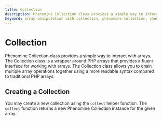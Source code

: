 ```yaml
---
title: Collection
description: Phenomine Collection class provides a simple way to interact with arrays. Learn how to use the collection library to manipulate arrays.
keyword: array manipulation with collection, phenomine collection, phenomine collection class, phenomine collection handling
---
```


# Collection

Phenomine Collection class provides a simple way to interact with arrays. The Collection class is a wrapper around PHP arrays that provides a fluent interface for working with arrays. The Collection class allows you to chain multiple array operations together using a more readable syntax compared to traditional PHP arrays.

## Creating a Collection

You may create a new collection using the `collect` helper function. The `collect` function returns a new Phenomine Collection instance for the given array:
